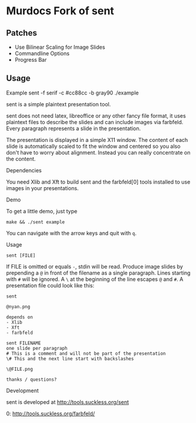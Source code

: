 # Murdocs Fork of sent

## Patches

- Use Bilinear Scaling for Image Slides
- Commandline Options
- Progress Bar

## Usage

Example
        sent -f serif -c \#cc88cc -b gray90 ./example


sent is a simple plaintext presentation tool.

sent does not need latex, libreoffice or any other fancy file format, it uses
plaintext files to describe the slides and can include images via farbfeld.
Every paragraph represents a slide in the presentation.

The presentation is displayed in a simple X11 window. The content of each slide
is automatically scaled to fit the window and centered so you also don't have to
worry about alignment. Instead you can really concentrate on the content.


Dependencies

You need Xlib and Xft to build sent and the farbfeld[0] tools installed to use
images in your presentations.

Demo

To get a little demo, just type

	make && ./sent example

You can navigate with the arrow keys and quit with `q`.


Usage

	sent [FILE]

If FILE is omitted or equals `-`, stdin will be read. Produce image slides by
prepending a `@` in front of the filename as a single paragraph. Lines starting
with `#` will be ignored. A `\` at the beginning of the line escapes `@` and
`#`. A presentation file could look like this:

	sent

	@nyan.png

	depends on
	- Xlib
	- Xft
	- farbfeld

	sent FILENAME
	one slide per paragraph
	# This is a comment and will not be part of the presentation
	\# This and the next line start with backslashes

	\@FILE.png

	thanks / questions?


Development

sent is developed at http://tools.suckless.org/sent


0: http://tools.suckless.org/farbfeld/
